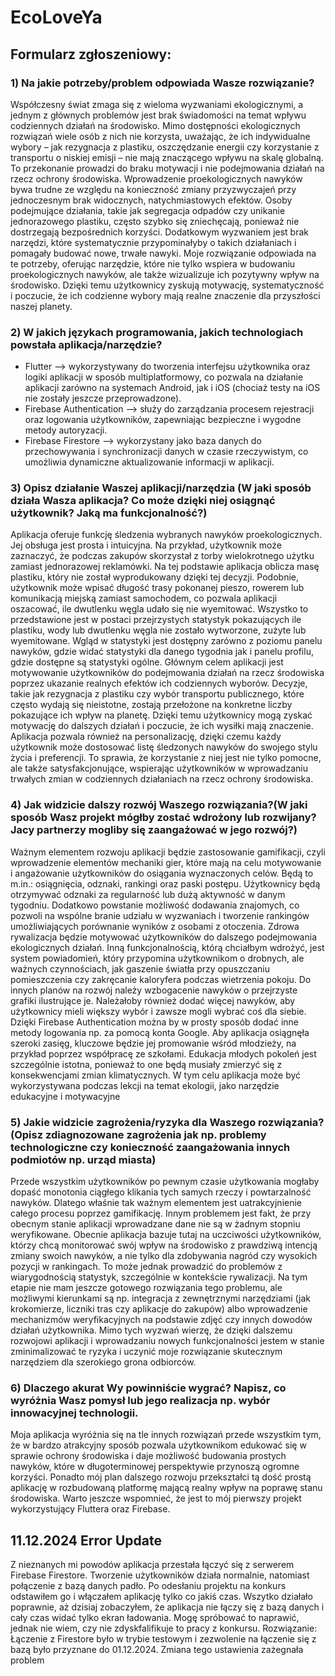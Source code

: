 # EcoLoveYa
## Formularz zgłoszeniowy: 
### 1) Na jakie potrzeby/problem odpowiada Wasze rozwiązanie?
Współczesny świat zmaga się z wieloma wyzwaniami ekologicznymi, a jednym z głównych problemów jest brak świadomości na temat wpływu codziennych działań na środowisko. Mimo dostępności ekologicznych rozwiązań wiele osób z nich nie korzysta, uważając, że ich indywidualne wybory – jak rezygnacja z plastiku, oszczędzanie energii czy korzystanie z transportu o niskiej emisji – nie mają znaczącego wpływu na skalę globalną. To przekonanie prowadzi do braku motywacji i nie podejmowania działań na rzecz ochrony środowiska.
Wprowadzenie proekologicznych nawyków bywa trudne ze względu na konieczność zmiany przyzwyczajeń przy jednoczesnym brak widocznych, natychmiastowych efektów. Osoby podejmujące działania, takie jak segregacja odpadów czy unikanie jednorazowego plastiku, często szybko się zniechęcają, ponieważ nie dostrzegają bezpośrednich korzyści. Dodatkowym wyzwaniem jest brak narzędzi, które systematycznie przypominałyby o takich działaniach i pomagały budować nowe, trwałe nawyki.
Moje rozwiązanie odpowiada na te potrzeby, oferując narzędzie, które nie tylko wspiera w budowaniu proekologicznych nawyków, ale także wizualizuje ich pozytywny wpływ na środowisko. Dzięki temu użytkownicy zyskują motywację, systematyczność i poczucie, że ich codzienne wybory mają realne znaczenie dla przyszłości naszej planety.


### 2) W jakich językach programowania, jakich technologiach powstała aplikacja/narzędzie?
- Flutter –> wykorzystywany do tworzenia interfejsu użytkownika oraz logiki aplikacji w sposób multiplatformowy, co pozwala na działanie aplikacji zarówno na systemach Android, jak i iOS (chociaż testy na iOS nie zostały jeszcze przeprowadzone).
- Firebase Authentication –> służy do zarządzania procesem rejestracji oraz logowania użytkowników, zapewniając bezpieczne i wygodne metody autoryzacji.
- Firebase Firestore –> wykorzystany jako baza danych do przechowywania i synchronizacji danych w czasie rzeczywistym, co umożliwia dynamiczne aktualizowanie informacji w aplikacji.


### 3) Opisz działanie Waszej aplikacji/narzędzia (W jaki sposób działa Wasza aplikacja? Co może dzięki niej osiągnąć użytkownik? Jaką ma funkcjonalność?)
Aplikacja oferuje funkcję śledzenia wybranych nawyków proekologicznych. Jej obsługa jest prosta i intuicyjna. Na przykład, użytkownik może zaznaczyć, że podczas zakupów skorzystał z torby wielokrotnego użytku zamiast jednorazowej reklamówki. Na tej podstawie aplikacja oblicza masę plastiku, który nie został wyprodukowany dzięki tej decyzji. Podobnie, użytkownik może wpisać długość trasy pokonanej pieszo, rowerem lub komunikacją miejską zamiast samochodem, co pozwala aplikacji oszacować, ile dwutlenku węgla udało się nie wyemitować.
Wszystko to przedstawione jest w postaci przejrzystych statystyk pokazujących ile plastiku, wody lub dwutlenku węgla nie zostało wytworzone, zużyte lub wyemitowane. Wgląd w  statystyki jest dostępny zarówno z poziomu panelu nawyków, gdzie widać statystyki dla danego tygodnia jak i panelu profilu, gdzie dostępne są statystyki ogólne. 
Głównym celem aplikacji jest motywowanie użytkowników do podejmowania działań na rzecz środowiska poprzez ukazanie realnych efektów ich codziennych wyborów. Decyzje, takie jak rezygnacja z plastiku czy wybór transportu publicznego, które często wydają się nieistotne, zostają przełożone na konkretne liczby pokazujące ich wpływ na planetę. Dzięki temu użytkownicy mogą zyskać motywację do dalszych działań i poczucie, że ich wysiłki mają znaczenie.
Aplikacja pozwala również na personalizację, dzięki czemu każdy użytkownik może dostosować listę śledzonych nawyków do swojego stylu życia i preferencji. To sprawia, że korzystanie z niej jest nie tylko pomocne, ale także satysfakcjonujące, wspierając użytkowników w wprowadzaniu trwałych zmian w codziennych działaniach na rzecz ochrony środowiska.


### 4) Jak widzicie dalszy rozwój Waszego rozwiązania?(W jaki sposób Wasz projekt mógłby zostać wdrożony lub rozwijany? Jacy partnerzy mogliby się zaangażować w jego rozwój?)
Ważnym elementem rozwoju aplikacji będzie zastosowanie gamifikacji, czyli wprowadzenie elementów mechaniki gier, które mają na celu motywowanie i angażowanie użytkowników do osiągania wyznaczonych celów. Będą to m.in.: osiągnięcia, odznaki, rankingi oraz paski postępu. Użytkownicy będą otrzymywać odznaki za regularność lub dużą aktywność w danym tygodniu. Dodatkowo powstanie możliwość dodawania znajomych, co pozwoli na wspólne branie udziału w wyzwaniach i tworzenie rankingów umożliwiających porównanie wyników z osobami z otoczenia. Zdrowa rywalizacja będzie motywować użytkowników do dalszego podejmowania ekologicznych działań. Inną funkcjonalnością, którą chciałbym wdrożyć, jest system powiadomień, który przypomina użytkownikom o drobnych, ale ważnych czynnościach, jak gaszenie światła przy opuszczaniu pomieszczenia czy zakręcanie kaloryfera podczas wietrzenia pokoju. 
Do innych planów na rozwój należy wzbogacenie nawyków o przejrzyste grafiki ilustrujące je. Należałoby również dodać więcej nawyków, aby użytkownicy mieli większy wybór i zawsze mogli wybrać coś dla siebie. Dzięki Firebase Authentication można by w prosty sposób dodać inne metody logowania np. za pomocą konta Google.
Aby aplikacja osiągnęła szeroki zasięg, kluczowe będzie jej promowanie wśród młodzieży, na przykład poprzez współpracę ze szkołami. Edukacja młodych pokoleń jest szczególnie istotna, ponieważ to one będą musiały zmierzyć się z konsekwencjami zmian klimatycznych. W tym celu aplikacja może być wykorzystywana podczas lekcji na temat ekologii, jako narzędzie edukacyjne i motywacyjne


### 5) Jakie widzicie zagrożenia/ryzyka dla Waszego rozwiązania? (Opisz zdiagnozowane zagrożenia jak np. problemy technologiczne czy konieczność zaangażowania innych podmiotów np. urząd miasta)
Przede wszystkim użytkowników po pewnym czasie użytkowania mogłaby dopaść monotonia ciągłego klikania tych samych rzeczy i powtarzalność nawyków. Dlatego właśnie tak ważnym elementem jest uatrakcyjnienie całego procesu poprzez gamifikację.
Innym problemem jest fakt, że przy obecnym stanie aplikacji wprowadzane dane nie są w żadnym stopniu weryfikowane. Obecnie aplikacja bazuje tutaj na uczciwości użytkowników, którzy chcą monitorować swój wpływ na środowisko z prawdziwą intencją zmiany swoich nawyków, a nie tylko dla zdobywania nagród czy wysokich pozycji w rankingach. To może jednak prowadzić do problemów z wiarygodnością statystyk, szczególnie w kontekście rywalizacji. Na tym etapie nie mam jeszcze gotowego rozwiązania tego problemu, ale możliwymi kierunkami są np. integracja z zewnętrznymi narzędziami (jak krokomierze, liczniki tras czy aplikacje do zakupów) albo wprowadzenie mechanizmów weryfikacyjnych na podstawie zdjęć czy innych dowodów działań użytkownika.
Mimo tych wyzwań wierzę, że dzięki dalszemu rozwojowi aplikacji i wprowadzaniu nowych funkcjonalności jestem w stanie zminimalizować te ryzyka i uczynić moje rozwiązanie skutecznym narzędziem dla szerokiego grona odbiorców.


### 6) Dlaczego akurat Wy powinniście wygrać? Napisz, co wyróżnia Wasz pomysł lub jego realizacja np. wybór innowacyjnej technologii.
Moja aplikacja wyróżnia się na tle innych rozwiązań przede wszystkim tym, że w bardzo atrakcyjny sposób pozwala użytkownikom edukować się w sprawie ochrony środowiska i daje możliwość budowania prostych nawyków, które w długoterminowej perspektywie przynoszą ogromne korzyści. Ponadto mój plan dalszego rozwoju przekształci tą dość prostą aplikację w rozbudowaną platformę mającą realny wpływ na poprawę stanu środowiska. Warto jeszcze wspomnieć, że jest to mój pierwszy projekt wykorzystujący Fluttera oraz Firebase.

## 11.12.2024 Error Update
Z nieznanych mi powodów aplikacja przestała łączyć się z serwerem Firebase Firestore. Tworzenie użytkowników działa normalnie, natomiast połączenie z bazą danych padło. Po odesłaniu projektu na konkurs odstawiłem go i włączałem aplikację tylko co jakiś czas. Wszytko działało poprawnie, aż dzisiaj zobaczyłem, że aplikacja nie łączy się z bazą danych i cały czas widać tylko ekran ładowania. Mogę spróbować to naprawić, jednak nie wiem, czy nie zdyskfalifikuje to pracy z konkursu.
Rozwiązanie: Łączenie z Firestore było w trybie testowym i zezwolenie na łączenie się z bazą było przyznane do 01.12.2024. Zmiana tego ustawienia zażegnała problem
